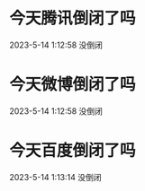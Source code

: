 # 今天腾讯倒闭了吗

2023-5-14 1:12:58 没倒闭

# 今天微博倒闭了吗

2023-5-14 1:12:58 没倒闭

# 今天百度倒闭了吗

2023-5-14 1:13:14 没倒闭

